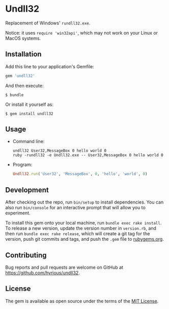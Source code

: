 # Undll32

Replacement of Windows' `rundll32.exe`.

Notice: it uses `require 'win32api'`, which may not work on your Linux or MacOS systems.

## Installation

Add this line to your application's Gemfile:

```ruby
gem 'undll32'
```

And then execute:

    $ bundle

Or install it yourself as:

    $ gem install undll32

## Usage

- Command line:
  ```
  undll32 User32,MessageBox 0 hello world 0
  ruby -rundll32 -e Undll32.exe -- User32,MessageBox 0 hello world 0
  ```
- Program:
  ```ruby
  Undll32.run('User32', 'MessageBox', 0, 'hello', 'world', 0)
  ```

## Development

After checking out the repo, run `bin/setup` to install dependencies. You can also run `bin/console` for an interactive prompt that will allow you to experiment.

To install this gem onto your local machine, run `bundle exec rake install`. To release a new version, update the version number in `version.rb`, and then run `bundle exec rake release`, which will create a git tag for the version, push git commits and tags, and push the `.gem` file to [rubygems.org](https://rubygems.org).

## Contributing

Bug reports and pull requests are welcome on GitHub at https://github.com/hyrious/undll32.

## License

The gem is available as open source under the terms of the [MIT License](https://opensource.org/licenses/MIT).
